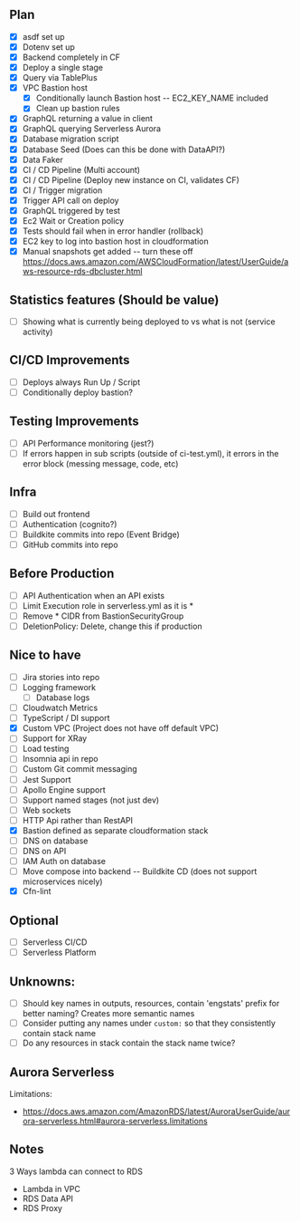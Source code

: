 ## Plan
- [x] asdf set up
- [x] Dotenv set up
- [x] Backend completely in CF
- [x] Deploy a single stage
- [x] Query via TablePlus
- [x] VPC Bastion host
  - [x] Conditionally launch Bastion host -- EC2_KEY_NAME included
  - [x] Clean up bastion rules
- [x] GraphQL returning a value in client
- [x] GraphQL querying Serverless Aurora
- [x] Database migration script
- [x] Database Seed (Does can this be done with DataAPI?)
- [x] Data Faker
- [x] CI / CD Pipeline (Multi account)
- [x] CI / CD Pipeline (Deploy new instance on CI, validates CF)
- [x] CI / Trigger migration
- [x] Trigger API call on deploy
- [x] GraphQL triggered by test
- [x] Ec2 Wait or Creation policy
- [x] Tests should fail when in error handler (rollback)
- [x] EC2 key to log into bastion host in cloudformation
- [x] Manual snapshots get added -- turn these off https://docs.aws.amazon.com/AWSCloudFormation/latest/UserGuide/aws-resource-rds-dbcluster.html

## Statistics features (Should be value)
- [ ] Showing what is currently being deployed to vs what is not (service activity)

## CI/CD Improvements
- [ ] Deploys always Run Up / Script
- [ ] Conditionally deploy bastion? 

## Testing Improvements
- [ ] API Performance monitoring (jest?)
- [ ] If errors happen in sub scripts (outside of ci-test.yml), it errors in the error block (messing message, code, etc)

## Infra
- [ ] Build out frontend
- [ ] Authentication (cognito?)
- [ ] Buildkite commits into repo (Event Bridge)
- [ ] GitHub commits into repo

## Before Production
- [ ] API Authentication when an API exists
- [ ] Limit Execution role in serverless.yml as it is *
- [ ] Remove * CIDR from BastionSecurityGroup
- [ ] DeletionPolicy: Delete, change this if production

## Nice to have
- [ ] Jira stories into repo
- [ ] Logging framework
  - [ ] Database logs
- [ ] Cloudwatch Metrics
- [ ] TypeScript / DI support
- [x] Custom VPC (Project does not have off default VPC)
- [ ] Support for XRay
- [ ] Load testing
- [ ] Insomnia api in repo
- [ ] Custom Git commit messaging
- [ ] Jest Support
- [ ] Apollo Engine support
- [ ] Support named stages (not just dev)
- [ ] Web sockets
- [ ] HTTP Api rather than RestAPI
- [x] Bastion defined as separate cloudformation stack
- [ ] DNS on database
- [ ] DNS on API
- [ ] IAM Auth on database
- [ ] Move compose into backend -- Buildkite CD (does not support microservices nicely)
- [x] Cfn-lint
  
## Optional
- [ ] Serverless CI/CD
- [ ] Serverless Platform
  
## Unknowns: 
- [ ] Should key names in outputs, resources, contain 'engstats' prefix for better naming? Creates more semantic names
- [ ] Consider putting any names under `custom:` so that they consistently contain stack name
- [ ] Do any resources in stack contain the stack name twice?

## Aurora Serverless
Limitations:
- https://docs.aws.amazon.com/AmazonRDS/latest/AuroraUserGuide/aurora-serverless.html#aurora-serverless.limitations

## Notes
3 Ways lambda can connect to RDS
- Lambda in VPC
- RDS Data API
- RDS Proxy